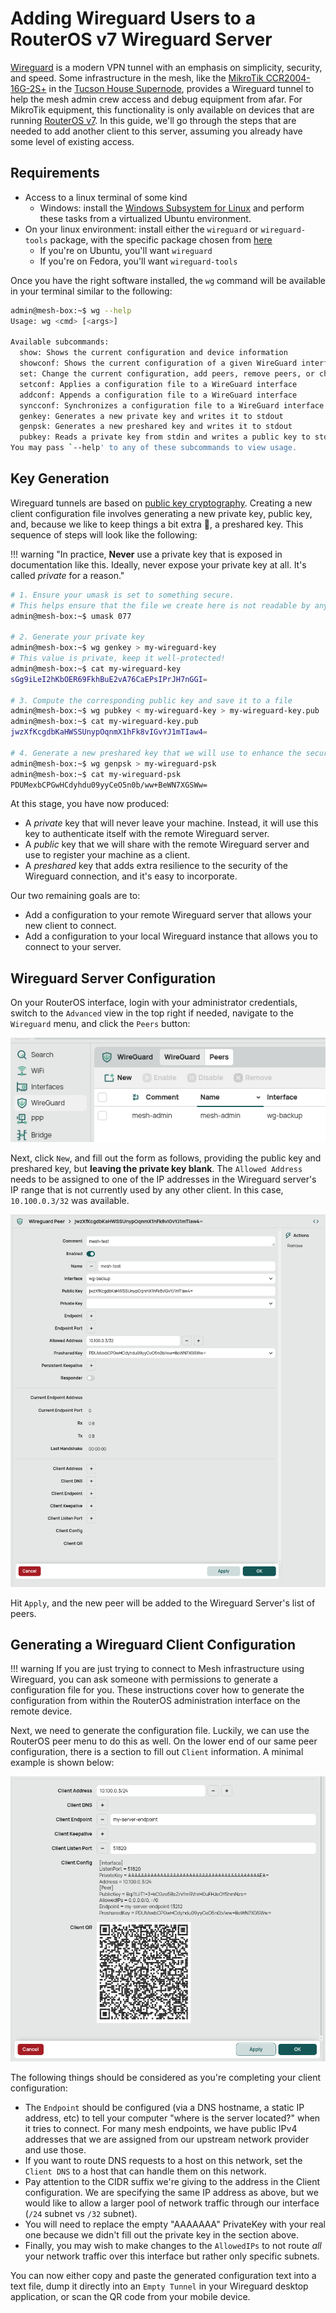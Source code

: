 # Adding Wireguard Users to a RouterOS v7 Wireguard Server

[Wireguard](https://www.wireguard.com/) is a modern VPN tunnel with an emphasis on simplicity, security, and speed.
Some infrastructure in the mesh, like the [MikroTik CCR2004-16G-2S+](https://mikrotik.com/product/ccr2004_16g_2splus) in the [Tucson House Supernode](../../networking/supernodes/tucson-house.md), provides a Wireguard tunnel to help the mesh admin crew access and debug equipment from afar.
For MikroTik equipment, this functionality is only available on devices that are running [RouterOS v7](https://help.mikrotik.com/docs/spaces/ROS/pages/115736772/Upgrading+to+v7).
In this guide, we'll go through the steps that are needed to add another client to this server, assuming you already have some level of existing access.

## Requirements

- Access to a linux terminal of some kind
  - Windows: install the [Windows Subsystem for Linux](https://learn.microsoft.com/en-us/windows/wsl/install) and perform these tasks from a virtualized Ubuntu environment.
- On your linux environment: install either the `wireguard` or `wireguard-tools` package, with the specific package chosen from [here](https://www.wireguard.com/install/)
  - If you're on Ubuntu, you'll want `wireguard`
  - If you're on Fedora, you'll want `wireguard-tools`

Once you have the right software installed, the `wg` command will be available in your terminal similar to the following:

```bash
admin@mesh-box:~$ wg --help
Usage: wg <cmd> [<args>]

Available subcommands:
  show: Shows the current configuration and device information
  showconf: Shows the current configuration of a given WireGuard interface, for use with 'setconf'
  set: Change the current configuration, add peers, remove peers, or change peers
  setconf: Applies a configuration file to a WireGuard interface
  addconf: Appends a configuration file to a WireGuard interface
  syncconf: Synchronizes a configuration file to a WireGuard interface
  genkey: Generates a new private key and writes it to stdout
  genpsk: Generates a new preshared key and writes it to stdout
  pubkey: Reads a private key from stdin and writes a public key to stdout
You may pass `--help' to any of these subcommands to view usage.
```

## Key Generation

Wireguard tunnels are based on [public key cryptography](https://en.wikipedia.org/wiki/Public-key_cryptography).
Creating a new client configuration file involves generating a new private key, public key, and, because we like to keep things a bit extra 💅, a preshared key.
This sequence of steps will look like the following:

!!! warning "In practice, **Never** use a private key that is exposed in documentation like this. Ideally, never expose your private key at all. It's called _private_ for a reason."

```bash
# 1. Ensure your umask is set to something secure.
# This helps ensure that the file we create here is not readable by any user on your machine
admin@mesh-box:~$ umask 077

# 2. Generate your private key
admin@mesh-box:~$ wg genkey > my-wireguard-key
# This value is private, keep it well-protected!
admin@mesh-box:~$ cat my-wireguard-key
sGg9iLeI2hKbOER69FkhBuE2vA76CaEPsIPrJH7nGGI=

# 3. Compute the corresponding public key and save it to a file
admin@mesh-box:~$ wg pubkey < my-wireguard-key > my-wireguard-key.pub
admin@mesh-box:~$ cat my-wireguard-key.pub
jwzXfKcgdbKaHWSSUnypOqnmX1hFk8vIGvYJ1mTIaw4=

# 4. Generate a new preshared key that we will use to enhance the security of our connection
admin@mesh-box:~$ wg genpsk > my-wireguard-psk
admin@mesh-box:~$ cat my-wireguard-psk
PDUMexbCPGwHCdyhdu09yyCeO5n0b/ww+BeWN7XGSWw=
```

At this stage, you have now produced:

- A _private_ key that will never leave your machine. Instead, it will use this key to authenticate itself with the remote Wireguard server.
- A _public_ key that we will share with the remote Wireguard server and use to register your machine as a client.
- A _preshared_ key that adds extra resilience to the security of the Wireguard connection, and it's easy to incorporate.

Our two remaining goals are to:

- Add a configuration to your remote Wireguard server that allows your new client to connect.
- Add a configuration to your local Wireguard instance that allows you to connect to your server.

## Wireguard Server Configuration

On your RouterOS interface, login with your administrator credentials, switch to the `Advanced` view in the top right if needed, navigate to the `Wireguard` menu, and click the `Peers` button:

![Wireguard Peers Menu](./img/Wireguard-Peers.png)

Next, click `New`, and fill out the form as follows, providing the public key and preshared key, but **leaving the private key blank**.
The `Allowed Address` needs to be assigned to one of the IP addresses in the Wireguard server's IP range that is not currently used by any other client.
In this case, `10.100.0.3/32` was available.

![Wireguard Peer Configuration](./img/Wireguard-Peer-Config.png)

Hit `Apply`, and the new peer will be added to the Wireguard Server's list of peers.

## Generating a Wireguard Client Configuration

!!! warning If you are just trying to connect to Mesh infrastructure using Wireguard, you can ask someone with permissions to generate a configuration file for you. These instructions cover how to generate the configuration from within the RouterOS administration interface on the remote device.

Next, we need to generate the configuration file. Luckily, we can use the RouterOS peer menu to do this as well. On the lower end of our same peer configuration, there is a section to fill out `Client` information.
A minimal example is shown below:

![Wireguard Client Configuration](./img/Wireguard-Client-Config.png)

The following things should be considered as you're completing your client configuration:

- The `Endpoint` should be configured (via a DNS hostname, a static IP address, etc) to tell your computer "where is the server located?" when it tries to connect. For many mesh endpoints, we have public IPv4 addresses that we are assigned from our upstream network provider and use those.
- If you want to route DNS requests to a host on this network, set the `Client DNS` to a host that can handle them on this network.
- Pay attention to the CIDR suffix we're giving to the address in the Client configuration. We are specifying the same IP address as above, but we would like to allow a larger pool of network traffic through our interface (`/24` subnet vs `/32` subnet).
- You will need to replace the empty "AAAAAAA" PrivateKey with your real one because we didn't fill out the private key in the section above.
- Finally, you may wish to make changes to the `AllowedIPs` to not route _all_ your network traffic over this interface but rather only specific subnets.

You can now either copy and paste the generated configuration text into a text file, dump it directly into an `Empty Tunnel` in your Wireguard desktop application, or scan the QR code from your mobile device.
